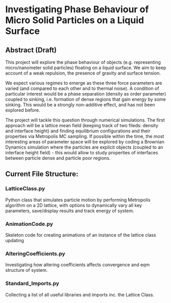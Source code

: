 # Investigating Phase Behaviour of Micro Solid Particles on a Liquid Surface


## Abstract (Draft)

This project will explore the phase behaviour of objects (e.g. representing micro/nanometer solid particles) floating on a liquid surface. We aim to keep account of a weak repulsion, the presence of gravity and surface tension.  

We expect various regimes to emerge as these three force parameters are varied (and compared to each other and to thermal noise). A condition of particular interest would be a phase separation (density as order parameter) coupled to sinking, i.e. formation of dense regions that gain energy by some sinking.     This would be a strongly non-additive effect, and has not been explored before.

 

The project will tackle this question through numerical simulations.    The first approach will be a lattice mean field (keeping track of two fileds: density and interface height) and finding equilibrium configurations and their properties via Metropolis MC sampling.    If possible within the time, the most interesting areas of parameter space will be explored by coding a Brownian Dynamics simulation where the particles are explicit objects (coupled to an interface height field) - this would allow to study properties of interfaces between particle dense and particle poor regions.

## Current File Structure:
### LatticeClass.py
Python class that simulates particle motion by performing Metropolis algorithm on a 2D lattice, with options to dynamically vary all key parameters, save/display results and track energy of system.

### AnimationCode.py
Skeleton code for creating animations of an instance of the lattice class updating

### AlteringCoefficients.py
Investigating how altering coefficients affects convergence and eqm structure of system.

### Standard_Imports.py
Collecting a list of all useful libraries and imports inc. the Lattice Class.


  

